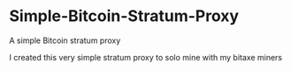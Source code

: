 # Simple-Bitcoin-Stratum-Proxy
A simple Bitcoin stratum proxy

I created this very simple stratum proxy to solo mine with my bitaxe miners
